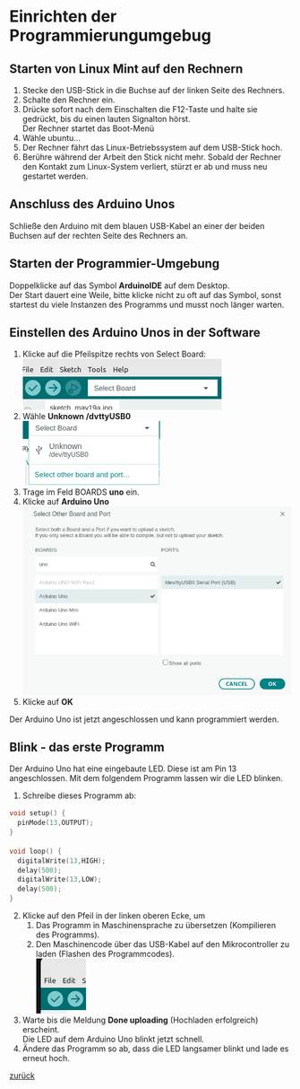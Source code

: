 # Einrichten der Programmierungumgebug
## Starten von Linux Mint auf den Rechnern
1. Stecke den USB-Stick in die Buchse auf der linken Seite des Rechners.
2. Schalte den Rechner ein.
3. Drücke sofort nach dem Einschalten die F12-Taste und halte sie gedrückt, bis du einen lauten Signalton hörst.  
   Der Rechner startet das Boot-Menü
4.  Wähle ubuntu...
5.  Der Rechner fährt das Linux-Betriebssystem auf dem USB-Stick hoch.
6.  Berühre während der Arbeit den Stick nicht mehr. Sobald der Rechner den Kontakt zum Linux-System verliert, stürzt er ab und muss neu gestartet werden.
## Anschluss des Arduino Unos
Schließe den Arduino mit dem blauen USB-Kabel an einer der beiden Buchsen auf der rechten Seite des Rechners an.
## Starten der Programmier-Umgebung
Doppelklicke auf das Symbol **ArduinoIDE** auf dem Desktop.  
Der Start dauert eine Weile, bitte klicke nicht zu oft auf das Symbol, sonst startest du viele Instanzen des Programms und musst noch länger warten.
## Einstellen des Arduino Unos in der Software
1. Klicke auf die Pfeilspitze rechts von Select Board:   
![Alt text](Sc1.png)
2. Wähle **Unknown /dvttyUSB0**  
![Alt text](sc2.png)   
3. Trage im Feld BOARDS **uno** ein.
4. Klicke auf **Arduino Uno** 
![Alt text](sc3.png)
5. Klicke auf **OK**  

Der Arduino Uno ist jetzt angeschlossen und kann programmiert werden.  

## Blink - das erste Programm
Der Arduino Uno hat eine eingebaute LED. Diese ist am Pin 13 angeschlossen. Mit dem folgendem Programm lassen wir die LED blinken.
1. Schreibe dieses Programm ab:
```C++
void setup() {
  pinMode(13,OUTPUT);
}

void loop() {
  digitalWrite(13,HIGH);
  delay(500);
  digitalWrite(13,LOW);
  delay(500);
}
```
2. Klicke auf den Pfeil in der linken oberen Ecke, um  
   1. Das Programm in Maschinensprache zu übersetzen (Kompilieren des Programms).
   2. Den Maschinencode über das USB-Kabel auf den Mikrocontroller zu laden (Flashen des Programmcodes).  
![Alt text](sc4.png)
3. Warte bis die Meldung **Done uploading** (Hochladen erfolgreich) erscheint.  
Die LED auf dem Arduino Uno blinkt jetzt schnell.
4. Ändere das Programm so ab, dass die LED langsamer blinkt und lade es erneut hoch.
    

   
[zurück](../index.html)